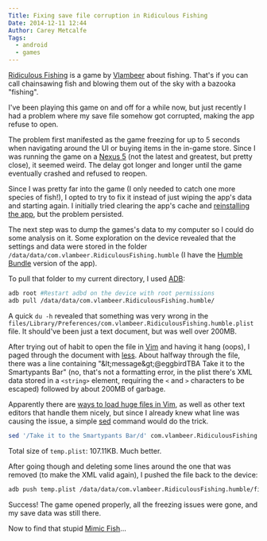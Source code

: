 ```yaml
---
Title: Fixing save file corruption in Ridiculous Fishing
Date: 2014-12-11 12:44
Author: Carey Metcalfe
Tags:
  - android
  - games
---
```


[Ridiculous Fishing][] is a game by [Vlambeer][] about fishing. That's if you
can call chainsawing fish and blowing them out of the sky with a bazooka "fishing".

I've been playing this game on and off for a while now, but just recently I had
a problem where my save file somehow got corrupted, making the app refuse to open.

The problem first manifested as the game freezing for up to 5 seconds when
navigating around the UI or buying items in the in-game store. Since I was
running the game on a [Nexus 5][] (not the latest and greatest, but pretty
close), it seemed weird. The delay got longer and longer until the game
eventually crashed and refused to reopen.

Since I was pretty far into the game (I only needed to catch one more species
of fish!), I opted to try to fix it instead of just wiping the app's data and
starting again. I initially tried clearing the app's cache and
[reinstalling the app][], but the problem persisted.

The next step was to dump the games's data to my computer so I could do some
analysis on it. Some exploration on the device revealed that the settings and
data were stored in the folder `/data/data/com.vlambeer.RidiculousFishing.humble`
(I have the [Humble Bundle][] version of the app).

To pull that folder to my current directory, I used [ADB][]:

```bash
adb root #Restart adbd on the device with root permissions
adb pull /data/data/com.vlambeer.RidiculousFishing.humble/
```

A quick `du -h` revealed that something was very wrong in the
`files/Library/Preferences/com.vlambeer.RidiculousFishing.humble.plist` file.
It should've been just a text document, but was well over 200MB.

After trying out of habit to open the file in [Vim][] and having it hang (oops),
I paged through the document with [less][]. About halfway through the file,
there was a line containing "&amp;lt;message&amp;gt;@eggbirdTBA Take it to the
Smartypants Bar" (no, that's not a formatting error, in the plist there's XML
data stored in a `<string>` element, requiring the `<` and `>` characters to be
escaped) followed by about 200MB of garbage.

Apparently there are [ways to load huge files in Vim][], as well as other text
editors that handle them nicely, but since I already knew what line was causing
the issue, a simple [sed][] command would do the trick.

```bash
sed '/Take it to the Smartypants Bar/d' com.vlambeer.RidiculousFishing.humble.plist > temp.plist
```

Total size of `temp.plist`: 107.11KB. Much better.

After going though and deleting some lines around the one that was removed (to
make the XML valid again), I pushed the file back to the device:

```bash
adb push temp.plist /data/data/com.vlambeer.RidiculousFishing.humble/files/Library/Preferences/com.vlambeer.RidiculousFishing.humble.plist
```

Success! The game opened properly, all the freezing issues were gone, and my
save data was still there.

Now to find that stupid [Mimic Fish][]...

  [Ridiculous Fishing]: https://play.google.com/store/apps/details?id=com.vlambeer.RidiculousFishing
  [Vlambeer]: http://www.vlambeer.com/
  [Nexus 5]: http://en.wikipedia.org/wiki/Nexus_5
  [reinstalling the app]: {filename}/blog/reinstall-android-app-without-losing-data.md
  [Humble Bundle]: https://www.humblebundle.com/
  [ADB]: http://developer.android.com/tools/help/adb.html
  [Vim]: http://www.vim.org/
  [less]: http://en.wikipedia.org/wiki/Less_%28Unix%29
  [ways to load huge files in Vim]: http://stackoverflow.com/questions/908575/how-to-edit-multi-gigabyte-text-files-vim-doesnt-work
  [sed]: http://en.wikipedia.org/wiki/Sed
  [Mimic Fish]: http://gaming.stackexchange.com/questions/159564/how-to-catch-the-mimic-fish
